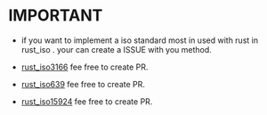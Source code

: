 # IMPORTANT

- if you want to implement a iso standard most in used with rust in rust_iso . your can create a ISSUE with you method.

- [rust_iso3166](https://github.com/rust-iso/rust_iso3166/) fee free to create PR.
- [rust_iso639](https://github.com/rust-iso/rust_iso639/) fee free to create PR.
- [rust_iso15924](https://github.com/rust-iso/rust_iso15924/) fee free to create PR.

